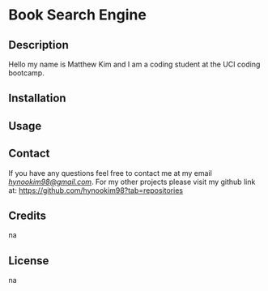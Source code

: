 # Book Search Engine 

## Description 
Hello my name is Matthew Kim and I am a coding student at the UCI coding bootcamp.

## Installation

## Usage 

## Contact
If you have any questions feel free to contact me at my email
*hynookim98@gmail.com*.
For my other projects please visit my github link at:
https://github.com/hynookim98?tab=repositories 

## Credits
na

## License 
na
